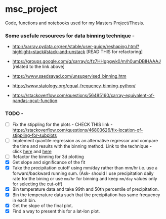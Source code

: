 # msc_project
Code, functions and notebooks used for my Masters Project/Thesis.

### Some usefule  resources for data binning technique -

- http://xarray.pydata.org/en/stable/user-guide/reshaping.html?highlight=stack#stack-and-unstack [READ THIS for refactoring]
- https://groups.google.com/g/xarray/c/fz7HHgpgwk0/m/h0umDBIHAAAJ [related to the link above]

- https://www.saedsayad.com/unsupervised_binning.htm
- https://www.statology.org/equal-frequency-binning-python/
- https://stackoverflow.com/questions/56485160/xarray-equivalent-of-pandas-qcut-function

### TODO -

- [ ] Fix the stippling for the plots - CHECK THIS link - https://stackoverflow.com/questions/46803626/fix-location-of-stippling-for-subplots
- [ ] Implement quantile regression as an alternative regressor and compare the time and results with the binning method. Link to the technique - click [here](https://www.statology.org/quantile-regression-in-python/) and [here](https://subramgo.github.io/2017/03/13/Quantile-Regression/)
- [ ] Refactor the binning for 3d plotting
- [x] Get slope and significance of the fit
- [x] Take the precipitation cutoff using mm/day rather than mm/hr i.e. use a forward/backward running sum. (Ask- should I use precipitation daily rate for the bining or use `mm/hr` for binning and keep `mm/day` values only for selecting the cut-off)
- [x] Bin temperature data and take 99th and 50th percentile of precipitation.
- [x] Bin the temperature data such that the precipitation has same frequency in each bin.
- [x] Get the slope of the final plot.
- [x] Find a way to present this for a lat-lon plot.
